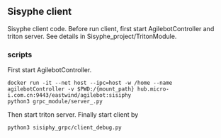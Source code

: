 ## Sisyphe client

Sisyphe client code. Before run client, first start AgilebotController and triton server. See details in Sisyphe_project/TritonModule.

### scripts
First start AgilebotController.

```
docker run -it --net host --ipc=host -w /home --name agilebotController -v $PWD:/{mount_path} hub.micro-i.com.cn:9443/eastwind/agilebot:sisiphy
python3 grpc_module/server_.py
```

Then start triton server. Finally start client by
```
python3 sisiphy_grpc/client_debug.py
```

